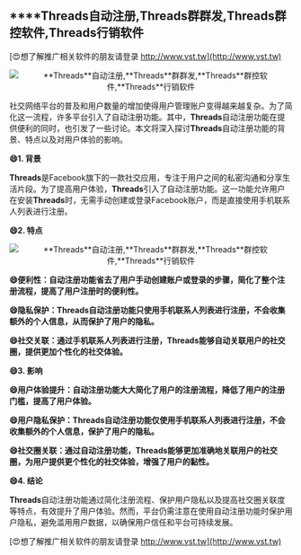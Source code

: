 ## ****Threads**自动注册,**Threads**群群发,**Threads**群控软件,**Threads**行销软件**

[😍想了解推广相关软件的朋友请登录 http://www.vst.tw](http://www.vst.tw)

 <center><img src="https://vst.tw/MP4/tuiguang/png/7.png" alt="**Threads**自动注册,**Threads**群群发,**Threads**群控软件,**Threads**行销软件"></center>

社交网络平台的普及和用户数量的增加使得用户管理账户变得越来越复杂。为了简化这一流程，许多平台引入了自动注册功能。其中，**Threads**自动注册功能在提供便利的同时，也引发了一些讨论。本文将深入探讨**Threads**自动注册功能的背景、特点以及对用户体验的影响。

**😄1. 背景**

**Threads**是Facebook旗下的一款社交应用，专注于用户之间的私密沟通和分享生活片段。为了提高用户体验，**Threads**引入了自动注册功能。这一功能允许用户在安装**Threads**时，无需手动创建或登录Facebook账户，而是直接使用手机联系人列表进行注册。

**😄2. 特点**

 <center><img src="https://vst.tw/MP4/tuiguang/png/0.png" alt="**Threads**自动注册,**Threads**群群发,**Threads**群控软件,**Threads**行销软件"></center>

**😄便利性：自动注册功能省去了用户手动创建账户或登录的步骤，简化了整个注册流程，提高了用户注册时的便利性。**

**😄隐私保护：**Threads**自动注册功能只使用手机联系人列表进行注册，不会收集额外的个人信息，从而保护了用户的隐私。**

**😄社交关联：通过手机联系人列表进行注册，**Threads**能够自动关联用户的社交圈，提供更加个性化的社交体验。**

**😄3. 影响**

**😄用户体验提升：自动注册功能大大简化了用户的注册流程，降低了用户的注册门槛，提高了用户体验。**

**😄用户隐私保护：**Threads**自动注册功能仅使用手机联系人列表进行注册，不会收集额外的个人信息，保护了用户的隐私。**

**😄社交圈关联：通过自动注册功能，**Threads**能够更加准确地关联用户的社交圈，为用户提供更个性化的社交体验，增强了用户的黏性。**

**😄4. 结论**

**Threads**自动注册功能通过简化注册流程、保护用户隐私以及提高社交圈关联度等特点，有效提升了用户体验。然而，平台仍需注意在使用自动注册功能时保护用户隐私，避免滥用用户数据，以确保用户信任和平台可持续发展。

[😍想了解推广相关软件的朋友请登录 http://www.vst.tw](http://www.vst.tw)



